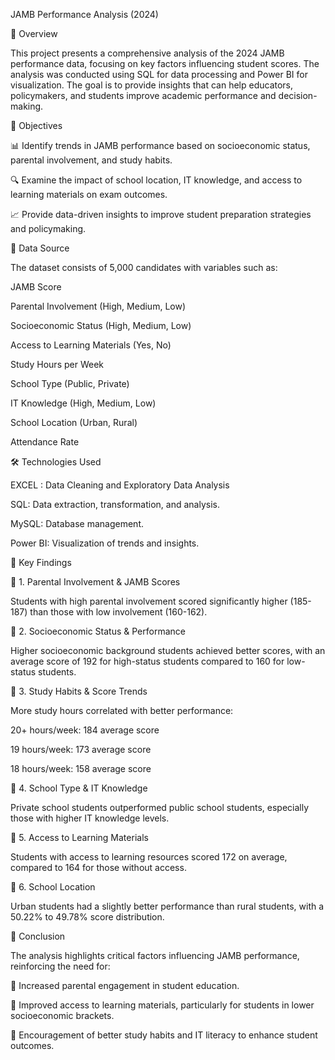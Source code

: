 JAMB Performance Analysis (2024)

📌 Overview

This project presents a comprehensive analysis of the 2024 JAMB performance data, focusing on key factors influencing student scores. The analysis was conducted using SQL for data processing and Power BI for visualization. The goal is to provide insights that can help educators, policymakers, and students improve academic performance and decision-making.

🎯 Objectives

📊 Identify trends in JAMB performance based on socioeconomic status, parental involvement, and study habits.

🔍 Examine the impact of school location, IT knowledge, and access to learning materials on exam outcomes.

📈 Provide data-driven insights to improve student preparation strategies and policymaking.

📂 Data Source

The dataset consists of 5,000 candidates with variables such as:

JAMB Score

Parental Involvement (High, Medium, Low)

Socioeconomic Status (High, Medium, Low)

Access to Learning Materials (Yes, No)

Study Hours per Week

School Type (Public, Private)

IT Knowledge (High, Medium, Low)

School Location (Urban, Rural)

Attendance Rate

🛠 Technologies Used

EXCEL : Data Cleaning and Exploratory Data Analysis

SQL: Data extraction, transformation, and analysis.

MySQL: Database management.

Power BI: Visualization of trends and insights.

🔑 Key Findings

📌 1. Parental Involvement & JAMB Scores

Students with high parental involvement scored significantly higher (185-187) than those with low involvement (160-162).

📌 2. Socioeconomic Status & Performance

Higher socioeconomic background students achieved better scores, with an average score of 192 for high-status students compared to 160 for low-status students.

📌 3. Study Habits & Score Trends

More study hours correlated with better performance:

20+ hours/week: 184 average score

19 hours/week: 173 average score

18 hours/week: 158 average score

📌 4. School Type & IT Knowledge

Private school students outperformed public school students, especially those with higher IT knowledge levels.

📌 5. Access to Learning Materials

Students with access to learning resources scored 172 on average, compared to 164 for those without access.

📌 6. School Location

Urban students had a slightly better performance than rural students, with a 50.22% to 49.78% score distribution.

🏁 Conclusion

The analysis highlights critical factors influencing JAMB performance, reinforcing the need for:

📌 Increased parental engagement in student education.

📌 Improved access to learning materials, particularly for students in lower socioeconomic brackets.

📌 Encouragement of better study habits and IT literacy to enhance student outcomes.
